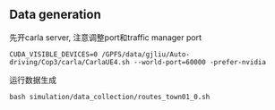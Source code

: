 

## Data generation

先开carla server, 注意调整port和traffic manager port

~~~
CUDA_VISIBLE_DEVICES=0 /GPFS/data/gjliu/Auto-driving/Cop3/carla/CarlaUE4.sh --world-port=60000 -prefer-nvidia
~~~

运行数据生成
~~~
bash simulation/data_collection/routes_town01_0.sh
~~~
